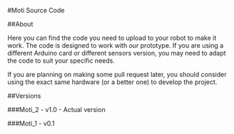 #Moti Source Code

##About

Here you can find the code you need to upload to your robot to make it work. The code is designed to work with _our_ prototype. If you are using a different Arduino card or different sensors version, you may need to adapt the code to suit your specific needs.

If you are planning on making some pull request later, you should consider using the exact same hardware (or a better one) to develop the project.


##Versions

###Moti_2 - v1.0 - Actual version

###Moti_1 - v0.1

